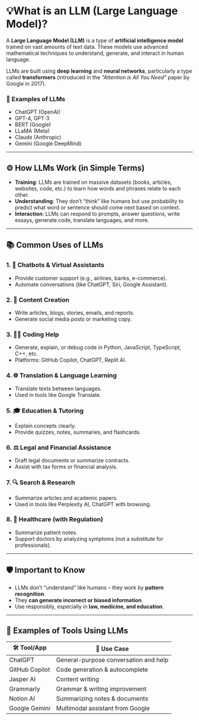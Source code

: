 # 💡What is an LLM (Large Language Model)?

A **Large Language Model (LLM)** is a type of **artificial intelligence model** trained on vast amounts of text data. These models use advanced mathematical techniques to understand, generate, and interact in human language.

LLMs are built using **deep learning** and **neural networks**, particularly a type called **transformers** (introduced in the _"Attention is All You Need"_ paper by Google in 2017).

### 🧠 Examples of LLMs
- ChatGPT (OpenAI)
- GPT-4, GPT-3
- BERT (Google)
- LLaMA (Meta)
- Claude (Anthropic)
- Gemini (Google DeepMind)

---

## ⚙️ How LLMs Work (in Simple Terms)

- **Training**: LLMs are trained on massive datasets (books, articles, websites, code, etc.) to learn how words and phrases relate to each other.
- **Understanding**: They don’t “think” like humans but use probability to predict what word or sentence should come next based on context.
- **Interaction**: LLMs can respond to prompts, answer questions, write essays, generate code, translate languages, and more.

---

## 📚 Common Uses of LLMs

### 1. 🤖 Chatbots & Virtual Assistants
- Provide customer support (e.g., airlines, banks, e-commerce).
- Automate conversations (like ChatGPT, Siri, Google Assistant).

### 2. 📝 Content Creation
- Write articles, blogs, stories, emails, and reports.
- Generate social media posts or marketing copy.

### 3. 👨‍💻 Coding Help
- Generate, explain, or debug code in Python, JavaScript, TypeScript, C++, etc.
- Platforms: GitHub Copilot, ChatGPT, Replit AI.

### 4. 🌐 Translation & Language Learning
- Translate texts between languages.
- Used in tools like Google Translate.

### 5. 🎓 Education & Tutoring
- Explain concepts clearly.
- Provide quizzes, notes, summaries, and flashcards.

### 6. ⚖️ Legal and Financial Assistance
- Draft legal documents or summarize contracts.
- Assist with tax forms or financial analysis.

### 7. 🔍 Search & Research
- Summarize articles and academic papers.
- Used in tools like Perplexity AI, ChatGPT with browsing.

### 8. 🏥 Healthcare (with Regulation)
- Summarize patient notes.
- Support doctors by analyzing symptoms (not a substitute for professionals).

---

## 🛡️ Important to Know

- LLMs don’t “understand” like humans – they work by **pattern recognition**.
- They **can generate incorrect or biased information**.
- Use responsibly, especially in **law, medicine, and education**.

---

## 🔧 Examples of Tools Using LLMs

| 🛠️ Tool/App        | 💼 Use Case                          |
|--------------------|--------------------------------------|
| ChatGPT            | General-purpose conversation and help|
| GitHub Copilot     | Code generation & autocomplete       |
| Jasper AI          | Content writing                      |
| Grammarly          | Grammar & writing improvement        |
| Notion AI          | Summarizing notes & documents        |
| Google Gemini      | Multimodal assistant from Google     |


